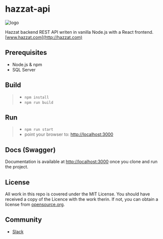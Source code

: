 # hazzat-api
![logo](http://www.hazzat.com/portals/_default/skins/hazzat/images/logo.png "Hazzat Logo")

Hazzat backend REST API writen in vanilla Node.js with a React frontend. [www.hazzat.com](http://hazzat.com)

## Prerequisites

* Node.js & npm
* SQL Server

## Build

> * `npm install`
> * `npm run build`

## Run

> * `npm run start`
> * point your browser to: [http://localhost:3000](http://localhost:3000)

## Docs (Swagger)

Documentation is available at [http://localhost:3000](http://localhost:3000/api-docs) once you clone and run the project.

## License 

All work in this repo is covered under the MIT License. You should have received a copy of the Licence with the work therin. If not, you can obtain a license from [opensource.org](https://opensource.org/licenses/MIT).


## Community

* [Slack](https://join.slack.com/t/hazzat/shared_invite/enQtNjU0MTAxMDc5ODYzLTUxOWNhOGE2OGExNzAxYjQwNDBhZWMwOTExMjRhMDNkN2Q2ZGY1MDRhMjc1ZDhhNmFiYjA2NDYxZjJkMTFlN2M)



